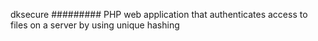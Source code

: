 dksecure
#########
PHP web application that authenticates access to files on a server by using unique hashing
